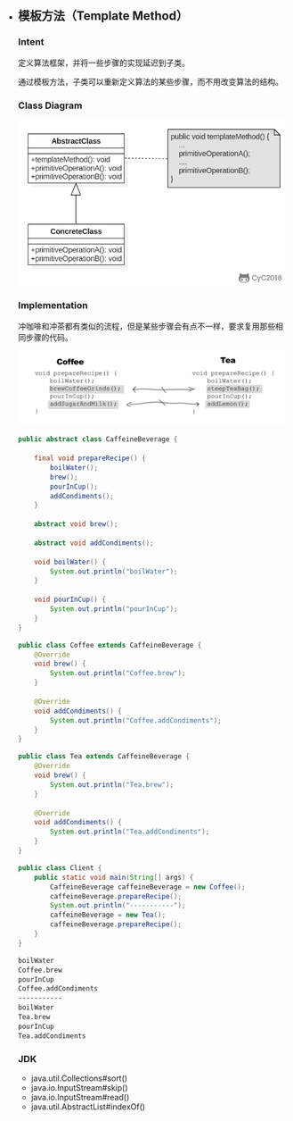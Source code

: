 - ## 模板方法（Template Method）

  ### Intent

  定义算法框架，并将一些步骤的实现延迟到子类。

  通过模板方法，子类可以重新定义算法的某些步骤，而不用改变算法的结构。

  ### Class Diagram

  ![image](../image/ac6a794b-68c0-486c-902f-8d988eee5766-1590215390442.png)

  ### Implementation

  冲咖啡和冲茶都有类似的流程，但是某些步骤会有点不一样，要求复用那些相同步骤的代码。

  ![image](../image/11236498-1417-46ce-a1b0-e10054256955-1590215392291.png)

  ```java
  public abstract class CaffeineBeverage {
  
      final void prepareRecipe() {
          boilWater();
          brew();
          pourInCup();
          addCondiments();
      }
  
      abstract void brew();
  
      abstract void addCondiments();
  
      void boilWater() {
          System.out.println("boilWater");
      }
  
      void pourInCup() {
          System.out.println("pourInCup");
      }
  }
  ```

  ```java
  public class Coffee extends CaffeineBeverage {
      @Override
      void brew() {
          System.out.println("Coffee.brew");
      }
  
      @Override
      void addCondiments() {
          System.out.println("Coffee.addCondiments");
      }
  }
  ```

  ```java
  public class Tea extends CaffeineBeverage {
      @Override
      void brew() {
          System.out.println("Tea.brew");
      }
  
      @Override
      void addCondiments() {
          System.out.println("Tea.addCondiments");
      }
  }
  ```

  ```java
  public class Client {
      public static void main(String[] args) {
          CaffeineBeverage caffeineBeverage = new Coffee();
          caffeineBeverage.prepareRecipe();
          System.out.println("-----------");
          caffeineBeverage = new Tea();
          caffeineBeverage.prepareRecipe();
      }
  }
  ```

  ```html
  boilWater
  Coffee.brew
  pourInCup
  Coffee.addCondiments
  -----------
  boilWater
  Tea.brew
  pourInCup
  Tea.addCondiments
  ```

  ### JDK

  - java.util.Collections#sort()
  - java.io.InputStream#skip()
  - java.io.InputStream#read()
  - java.util.AbstractList#indexOf()
